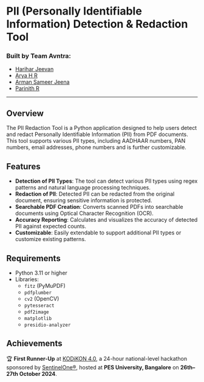 # PII (Personally Identifiable Information) Detection & Redaction Tool

### Built by **Team Avntra**:
- [Harihar Jeevan](https://github.com/hariharjeevan)
- [Arya H R](https://github.com/Arya-1-HR)
- [Arman Sameer Jeena](https://github.com/jenaarmaan)
- [Parinith R](https://github.com/parinith-png)

---

## Overview

The PII Redaction Tool is a Python application designed to help users detect and redact Personally Identifiable Information (PII) from PDF documents.  
This tool supports various PII types, including AADHAAR numbers, PAN numbers, email addresses, phone numbers and is further customizable.

## Features

- **Detection of PII Types**: The tool can detect various PII types using regex patterns and natural language processing techniques.
- **Redaction of PII**: Detected PII can be redacted from the original document, ensuring sensitive information is protected.
- **Searchable PDF Creation**: Converts scanned PDFs into searchable documents using Optical Character Recognition (OCR).
- **Accuracy Reporting**: Calculates and visualizes the accuracy of detected PII against expected counts.
- **Customizable**: Easily extendable to support additional PII types or customize existing patterns.

## Requirements

- Python 3.11 or higher
- Libraries:
  - `fitz` (PyMuPDF)
  - `pdfplumber`
  - `cv2` (OpenCV)
  - `pytesseract`
  - `pdf2image`
  - `matplotlib`
  - `presidio-analyzer`

## Achievements

🏆 **First Runner-Up** at [KODiKON 4.0](https://www.embrionepes.com/kodikon-4), a 24-hour national-level hackathon sponsored by [SentinelOne®](https://www.sentinelone.com/?ad_id=644475838448&gad_campaignid=19538119170), hosted at **PES University, Bangalore** on **26th–27th October 2024**.
